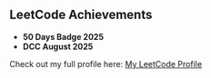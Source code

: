 ## LeetCode Achievements  

- **50 Days Badge 2025**
- **DCC August 2025**

Check out my full profile here: [My LeetCode Profile](https://leetcode.com/u/CKpn7XWKGi/)
